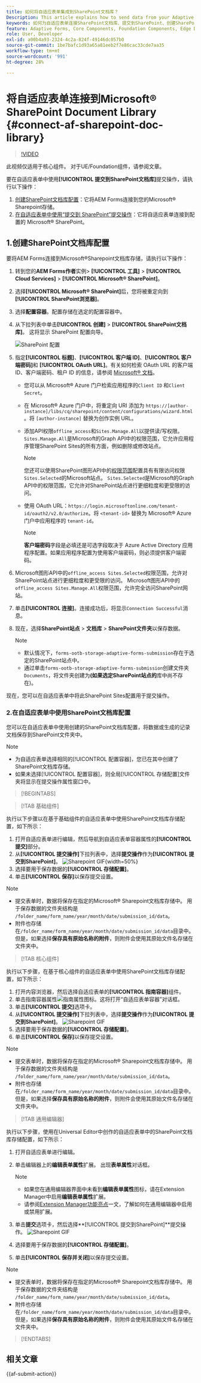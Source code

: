 ```yaml
---
title: 如何将自适应表单集成到SharePoint文档库？
Description: This article explains how to send data from your Adaptive Form to a SharePoint  Document library when you submit the form.
keywords: 如何为自适应表单连接SharePoint文档库、提交到SharePoint、创建SharePoint文档库配置、在自适应表单中使用提交到SharePoint提交操作、AEM Forms数据模型SharePoint文档库、Forms数据模型SharePoint文档库、将Forms数据模型集成到SharePoint文档库
feature: Adaptive Forms, Core Components, Foundation Components, Edge Delivery Services
role: User, Developer
exl-id: a00b4a93-2324-4c2a-824f-49146dc057b0
source-git-commit: 1be7bafc1d93a65a81eeb2f7e86cac33cde7aa35
workflow-type: tm+mt
source-wordcount: '991'
ht-degree: 28%

---
```


# 将自适应表单连接到Microsoft® SharePoint Document Library {#connect-af-sharepoint-doc-library}

>[!VIDEO](https://video.tv.adobe.com/v/3444368/formautomation-productivitytools-adaptiveforms--sharepointintegration-documentlibrary/?quality=12&learn=on)

<span>此视频仅适用于核心组件。 对于UE/Foundation组件，请参阅文章。</span>


要在自适应表单中使用&#x200B;**[!UICONTROL 提交到SharePoint文档库]**&#x200B;提交操作，请执行以下操作：

1. [创建SharePoint文档库配置](#1-create-a-sharepoint-document-library-configuration)：它将AEM Forms连接到您的Microsoft® Sharepoint存储。
2. [在自适应表单中使用“提交到 SharePoint”提交操作](#2-use-sharepoint-document-library-configuration-in-an-adaptive-form)：它将自适应表单连接到配置的 Microsoft® SharePoint。

## 1.创建SharePoint文档库配置

要将AEM Forms连接到Microsoft®Sharepoint文档库存储，请执行以下操作：

1. 转到您的&#x200B;**AEM Forms作者**&#x200B;实例> **[!UICONTROL 工具]** > **[!UICONTROL Cloud Services]** > **[!UICONTROL Microsoft® SharePoint]**。
1. 选择&#x200B;**[!UICONTROL Microsoft® SharePoint]**&#x200B;后，您将被重定向到&#x200B;**[!UICONTROL SharePoint浏览器]**。
1. 选择&#x200B;**配置容器**。配置存储在选定的配置容器中。
1. 从下拉列表中单击&#x200B;**[!UICONTROL 创建]** > **[!UICONTROL SharePoint文档库]**。 这将显示 SharePoint 配置向导。

   ![SharePoint 配置](/help/forms/assets/sharepoint_configuration.png)

1. 指定&#x200B;**[!UICONTROL 标题]**、**[!UICONTROL 客户端 ID]**、**[!UICONTROL 客户端密码]**&#x200B;和 **[!UICONTROL OAuth URL]**。有关如何检索 OAuth URL 的客户端 ID、客户端密码、租户 ID 的信息，请参阅 [Microsoft® 文档](https://learn.microsoft.com/en-us/graph/auth-register-app-v2)。
   * 您可以从 Microsoft® Azure 门户检索应用程序的`Client ID` 和`Client Secret`。
   * 在 Microsoft® Azure 门户中，将重定向 URI 添加为 `https://[author-instance]/libs/cq/sharepoint/content/configurations/wizard.html`。将 `[author-instance]` 替换为创作实例 URL。
   * 添加API权限`offline_access`和`Sites.Manage.All`以提供读/写权限。`Sites.Manage.All`是Microsoft的Graph API中的权限范围，它允许应用程序管理SharePoint Sites的所有方面，例如删除或修改站点。

     >[!NOTE]
     >
     > 您还可以使用SharePoint图形API中的[权限范围](/help/forms/configure-sharepoint-site-limited-access.md)配置具有有限访问权限`Sites.Selected`的Microsoft站点。 `Sites.Selected`是Microsoft的Graph API中的权限范围，它允许对SharePoint站点进行更细粒度和更受限的访问。

   * 使用 OAuth URL：`https://login.microsoftonline.com/tenant-id/oauth2/v2.0/authorize`。将 `<tenant-id>` 替换为 Microsoft® Azure 门户中应用程序的 `tenant-id`。

     >[!NOTE]
     >
     > **客户端密码**&#x200B;字段是必填还是可选字段取决于 Azure Active Directory 应用程序配置。如果应用程序配置为使用客户端密码，则必须提供客户端密码。

1. Microsoft图形API中的`offline_access Sites.Selected`权限范围，允许对SharePoint站点进行更细粒度和更受限的访问。 Microsoft图形API中的`offline_access Sites.Manage.All`权限范围，允许完全访问SharePoint网站。
1. 单击&#x200B;**[!UICONTROL 连接]**。连接成功后，将显示`Connection Successful`消息。

1. 现在，选择&#x200B;**SharePoint站点** > **文档库** > **SharePoint文件夹**&#x200B;以保存数据。

   >[!NOTE]
   >
   >* 默认情况下，`forms-ootb-storage-adaptive-forms-submission`存在于选定的SharePoint站点中。
   >* 通过单击`forms-ootb-storage-adaptive-forms-submission`创建文件夹`Documents`，将文件夹创建为&#x200B;**(如果选定SharePoint站点的**&#x200B;库中尚不存在)。

现在，您可以在自适应表单中将此SharePoint Sites配置用于提交操作。

### 2.在自适应表单中使用SharePoint文档库配置

您可以在自适应表单中使用创建的SharePoint文档库配置，将数据或生成的记录文档保存到SharePoint文件夹中。

>[!NOTE]
>
> * 为自适应表单选择相同的[!UICONTROL 配置容器]，您已在其中创建了SharePoint文档库存储。
> * 如果未选择[!UICONTROL 配置容器]，则全局[!UICONTROL 存储配置]文件夹将显示在提交操作属性窗口中。

>[!BEGINTABS]

>[!TAB 基础组件]

执行以下步骤以在基于基础组件的自适应表单中使用SharePoint文档库存储配置，如下所示：

1. 打开自适应表单进行编辑，然后导航到自适应表单容器属性的&#x200B;**[!UICONTROL 提交]**&#x200B;部分。
1. 从&#x200B;**[!UICONTROL 提交操作]**&#x200B;下拉列表中，选择&#x200B;**提交操作**&#x200B;作为&#x200B;**[!UICONTROL 提交到SharePoint]**。
   ![Sharepoint GIF](/help/forms/assets/submit-to-sharepoint-fc.png){width=50%}
1. 选择要用于保存数据的&#x200B;**[!UICONTROL 存储配置]**。
1. 单击&#x200B;**[!UICONTROL 保存]**&#x200B;以保存提交设置。

>[!NOTE]
>
> * 提交表单时，数据将保存在指定的Microsoft® Sharepoint文档库存储中。 用于保存数据的文件夹结构是 `/folder_name/form_name/year/month/date/submission_id/data`。
> * 附件也存储在`/folder_name/form_name/year/month/date/submission_id/data`目录中。 但是，如果选择&#x200B;**保存具有原始名称的附件**，则附件会使用其原始文件名存储在文件夹中。

>[!TAB 核心组件]

执行以下步骤，在基于核心组件的自适应表单中使用SharePoint文档库存储配置，如下所示：

1. 打开内容浏览器，然后选择自适应表单的&#x200B;**[!UICONTROL 指南容器]**&#x200B;组件。
1. 单击指南容器属性![指南属性](/help/forms/assets/configure-icon.svg)图标。这将打开“自适应表单容器”对话框。
1. 单击&#x200B;**[!UICONTROL 提交]**&#x200B;选项卡。
1. 从&#x200B;**[!UICONTROL 提交操作]**&#x200B;下拉列表中，选择&#x200B;**提交操作**&#x200B;作为&#x200B;**[!UICONTROL 提交到SharePoint]**。
   ![Sharepoint GIF](/help/forms/assets/sharedrive-video.gif)
1. 选择要用于保存数据的&#x200B;**[!UICONTROL 存储配置]**。
1. 单击&#x200B;**[!UICONTROL 保存]**&#x200B;以保存提交设置。

>[!NOTE]
>
> * 提交表单时，数据将保存在指定的Microsoft® Sharepoint文档库存储中。 用于保存数据的文件夹结构是 `/folder_name/form_name/year/month/date/submission_id/data`。
> * 附件也存储在`/folder_name/form_name/year/month/date/submission_id/data`目录中。 但是，如果选择&#x200B;**保存具有原始名称的附件**，则附件会使用其原始文件名存储在文件夹中。

>[!TAB 通用编辑器]

执行以下步骤，使用在Universal Editor中创作的自适应表单中的SharePoint文档库存储配置，如下所示：

1. 打开自适应表单进行编辑。
1. 单击编辑器上的&#x200B;**编辑表单属性**扩展。
出现**表单属性**&#x200B;对话框。

   >[!NOTE]
   >
   > * 如果您在通用编辑器界面中未看到&#x200B;**编辑表单属性**&#x200B;图标，请在Extension Manager中启用&#x200B;**编辑表单属性**&#x200B;扩展。
   > * 请参阅[Extension Manager功能亮点](https://developer.adobe.com/uix/docs/extension-manager/feature-highlights/#enablingdisabling-extensions)一文，了解如何在通用编辑器中启用或禁用扩展。

1. 单击&#x200B;**提交**&#x200B;选项卡，然后选择&#x200B;**[!UICONTROL 提交到SharePoint]**提交操作。
   ![Sharepoint GIF](/help/forms/assets/submit-to-sharepoint-ue.png)
1. 选择要用于保存数据的&#x200B;**[!UICONTROL 存储配置]**。
1. 单击&#x200B;**[!UICONTROL 保存并关闭]**&#x200B;以保存提交设置。

>[!NOTE]
>
> * 提交表单时，数据将保存在指定的Microsoft® Sharepoint文档库存储中。 用于保存数据的文件夹结构是 `/folder_name/form_name/year/month/date/submission_id/data`。
> * 附件也存储在`/folder_name/form_name/year/month/date/submission_id/data`目录中。 但是，如果选择&#x200B;**保存具有原始名称的附件**，则附件会使用其原始文件名存储在文件夹中。

>[!ENDTABS]

## 相关文章

{{af-submit-action}}
